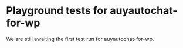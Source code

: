 # Playground tests for auyautochat-for-wp
We are still awaiting the first test run for auyautochat-for-wp.
